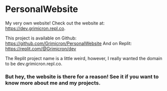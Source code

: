 # PersonalWebsite
My very own website! Check out the website at: https://dev.grimicron.repl.co.

This project is available on Github: https://github.com/Grimicron/PersonalWebsite
And on Replit: https://replit.com/@Grimicron/dev

The Replit project name is a little weird, however, I really wanted the domain to be dev.grimicron.repl.co.

### But hey, the website is there for a reason! See it if you want to know more about me and my projects.
